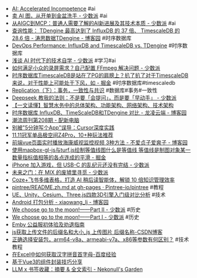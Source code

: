 - [AI: Accelerated Incompetence](https://www.slater.dev/accelerated-incompetence/) #ai
- [卖 AI 图，从开单到金盆洗手 - 少数派](https://sspai.com/post/99156) #ai
- [从AIGC到MCP：普通人需要了解的AI新进展及其技术本质 - 少数派](https://sspai.com/post/99102) #ai
- [查询性能： TDengine 最高达到了 InfluxDB 的 37 倍、 TimescaleDB 的 28.6 倍 - 涛思数据TDengine - 博客园](https://www.cnblogs.com/taosdata/p/17199193.html) #时序数据库
- [DevOps Performance: InfluxDB and TimescaleDB vs. TDengine](https://tdengine.com/devops-performance-comparison-influxdb-and-timescaledb-vs-tdengine/) #时序数据库
- [浅谈 AI 时代下的技术自学 - 少数派](https://sspai.com/post/97972) #学习#ai
- [如何满足小众的录屏需求？自己配置 FFmpeg 解决问题 - 少数派](https://sspai.com/post/76637)
- [时序数据库TimescaleDB是站在了PG的肩膀上？扒了扒了对于TimescaleDB来说，对于性能上可能处于下风，如 - 掘金](https://juejin.cn/post/7338397590008332327) #时序数据库#timescaledb
- [Replication（下）：事务，一致性与共识](https://tech.meituan.com/2022/08/25/replication-in-meituan-02.html) #数据库#事务#一致性
- [Deepseek 教我的法则：不是要「会提问」，而是要「早动手」 - 少数派](https://sspai.com/post/96150)
- [【一文读懂】智慧水务中的总体架构、功能架构、网络架构、技术架构](https://mp.weixin.qq.com/s/a9AEv0U7KkBa2STdFrgnLg)
- [时序数据库 InfluxDB、TimeScaleDB和TDengine 对比 - 龙凌云端 - 博客园](https://www.cnblogs.com/miracle-luna/p/17973749)
- [潮流周刊第208期 - 配新电脑](https://weekly.tw93.fun/posts/208-%E9%85%8D%E6%96%B0%E7%94%B5%E8%84%91/?from=https://www.fre321.com)
- [别被"5分钟写个App"误导：Cursor深度实践](https://mp.weixin.qq.com/s/JVb7-4a2XOFhfeJusaxvFg)
- [11.11冠军单品极空间Z4Pro，10+种玩法推荐](https://mp.weixin.qq.com/s/DRlM5oFFnICopoQshPkzOg)
- [前端vue页面实时播放海康威视监控视频 3种方法 - 不爱贞子爱爽子 - 博客园](https://www.cnblogs.com/shuangzikun/p/17969786/fengtao_rtsp)
- [使用mapbox-gl-js与turf.js绘制等值线图什么是等值线 等值线是制图对象某一数量指标值相等的各点连成的平滑 - 掘金](https://juejin.cn/post/7044797998177452040)
- [iPhone 加入游戏，但 USB-C 的乱纪元还没有完结 - 少数派](https://sspai.com/post/84508)
- [未来之门：在 MIX 的废墟里寻觅 - 少数派](https://sspai.com/post/92886)
- [Coze+飞书多维表格，打造 AI 稍后读智能体，解锁 10 倍知识管理效率](https://mp.weixin.qq.com/s/2q9MpHak4SKFJjUQpnnHmA)
- [pintree/README.zh.md at gh-pages · Pintree-io/pintree](https://github.com/Pintree-io/pintree/blob/gh-pages/README.zh.md) #教程
- [UE、Unity、Cesium、Three.js四款3D引擎入门级对比分析](https://mp.weixin.qq.com/s/R8rSxsTVhPi5IZK_eMqq3g) #技术
- [Android 打包分析 - xiaowang_lj - 博客园](https://www.cnblogs.com/wanglongjiang/p/17248365.html)
- [We choose go to the moon!——Part II - 少数派](https://sspai.com/post/92652) #历史
- [We choose go to the moon!——Part I - 少数派](https://sspai.com/post/92750) #历史
- [Emby 公益服初体验及劝退指南](https://mp.weixin.qq.com/s/l8XGrtqkuBCAkHQ1CYZGmA)
- [js获取上传文件的后缀名和大小_js 上传图片 后缀名称-CSDN博客](https://blog.csdn.net/qq_33988065/article/details/56841587)
- [正确选择安装包，arm64-v8a、armeabi-v7a、x86等参数有何区别？](https://mp.weixin.qq.com/s/cXjAuF1g2gLN6uaQVcYbEA) #技术教程
- [在Excel中如何获取汉字拼音首字母-百度经验](https://jingyan.baidu.com/article/0a52e3f43c3f6abf63ed7259.html)
- [基于Vue3的组件封装技巧分享](https://mp.weixin.qq.com/s/JzbPcYAMYpJvZnjAXbeaYA)
- [LLM x 书签收藏：摘要 & 全文索引 - Nekonull's Garden](https://nekonull.me/posts/llm_x_bookmark/)

